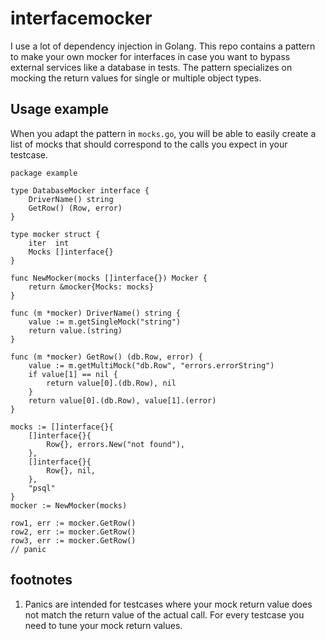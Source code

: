 # interfacemocker

I use a lot of dependency injection in Golang. This repo contains a pattern to make your own mocker for interfaces in case you want to bypass external services like a database in tests. The pattern specializes on mocking the return values for single or multiple object types.

## Usage example

When you adapt the pattern in `mocks.go`, you will be able to easily create a list of mocks that should correspond to the calls you expect in your testcase.

```golang
package example

type DatabaseMocker interface {
	DriverName() string
	GetRow() (Row, error)
}

type mocker struct {
	iter  int
	Mocks []interface{}
}

func NewMocker(mocks []interface{}) Mocker {
	return &mocker{Mocks: mocks}
}

func (m *mocker) DriverName() string {
	value := m.getSingleMock("string")
	return value.(string)
}

func (m *mocker) GetRow() (db.Row, error) {
	value := m.getMultiMock("db.Row", "errors.errorString")
	if value[1] == nil {
		return value[0].(db.Row), nil
	}
	return value[0].(db.Row), value[1].(error)
}

mocks := []interface{}{
	[]interface{}{
		Row{}, errors.New("not found"),
	},
	[]interface{}{
		Row{}, nil,
	},
	"psql"
}
mocker := NewMocker(mocks)

row1, err := mocker.GetRow()
row2, err := mocker.GetRow()
row3, err := mocker.GetRow()
// panic
```

## footnotes

1. Panics are intended for testcases where your mock return value does not match the return value of the actual call. For every testcase you need to tune your mock return values.
